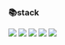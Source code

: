 ### 📚stack

<!--
- 🔭 I’m currently working on ...
- 🌱 I’m currently learning ...
- 👯 I’m looking to collaborate on ...
- 🤔 I’m looking for help with ...
- 💬 Ask me about ...
- 📫 How to reach me: ...
- 😄 Pronouns: ...
- ⚡ Fun fact: ...
-->
<div>
<img src="https://img.shields.io/badge/Android-3DDC84?style=flat-square&logo=Android&logoColor=white">
<img src="https://img.shields.io/badge/JAVA-007396?style=flat-square&logo=java&logoColor=white">
<img src="https://img.shields.io/badge/Javascript-F7DF1E?style=flat-square&logo=Javascript&logoColor=white">
<img src="https://img.shields.io/badge/HTML-E34F26?style=flat-square&logo=HTML5&logoColor=white">
<img src="https://img.shields.io/badge/css-1572B6?style=flat-square&logo=css3&logoColor=white">
<div/>

